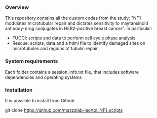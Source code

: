 ### Overview

This repository contains all the custom codes from the study: "NF1 modulates microtubular repair and dictates sensitivity to maytansinoid antibody-drug conjugates in HER2-positive breast cancer".
In particular:

- FUCCI: scripts and data to perform cell cycle phase analysis
- Rescue: scripts, data and a htlml file to identify damaged sites on microtubules and regions of tubulin repair

### System requirements

Each folder contains a session_info.txt file, that includes software dependencies and operating systems

### Installation 
It is possible to install from Github:

git clone https://github.com/mazzalab-ieo/tol_NF1_scripts
